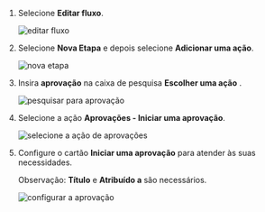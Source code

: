 1. Selecione **Editar fluxo**.
   
    ![editar fluxo](includes/media/modern-approvals/edit-flow.png)
2. Selecione **Nova Etapa** e depois selecione **Adicionar uma ação**.
   
    ![nova etapa](includes/media/modern-approvals/select-sharepoint-add-action.png)
3. Insira **aprovação** na caixa de pesquisa **Escolher uma ação** .
   
    ![pesquisar para aprovação](includes/media/modern-approvals/search-approvals.png)
4. Selecione a ação **Aprovações - Iniciar uma aprovação**.
   
    ![selecione a ação de aprovações](includes/media/modern-approvals/select-approvals.png)
5. Configure o cartão **Iniciar uma aprovação** para atender às suas necessidades.
   
     Observação: **Título** e **Atribuído a** são necessários.
   
    ![configurar a aprovação](includes/media/modern-approvals/provide-approval-config-info.png)

